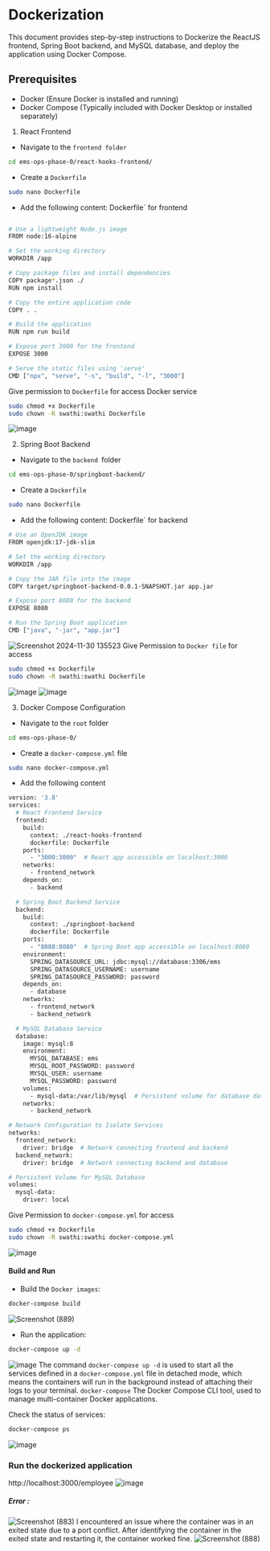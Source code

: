 # Dockerization
This document provides step-by-step instructions to Dockerize the ReactJS frontend, Spring Boot backend, and MySQL database, and deploy the application using Docker Compose.

## Prerequisites
* Docker (Ensure Docker is installed and running)
* Docker Compose (Typically included with Docker Desktop or installed separately)

1. React Frontend
* Navigate to the `frontend folder`
```bash
cd ems-ops-phase-0/react-hooks-frontend/
```
* Create a `Dockerfile`

```bash
sudo nano Dockerfile
```
* Add the following content:
Dockerfile` for frontend
```bash

# Use a lightweight Node.js image
FROM node:16-alpine

# Set the working directory
WORKDIR /app

# Copy package files and install dependencies
COPY package*.json ./
RUN npm install

# Copy the entire application code
COPY . .

# Build the application
RUN npm run build

# Expose port 3000 for the frontend
EXPOSE 3000

# Serve the static files using 'serve'
CMD ["npx", "serve", "-s", "build", "-l", "3000"]
```
Give permission to `Dockerfile` for access Docker service
```bash
sudo chmod +x Dockerfile
sudo chown -R swathi:swathi Dockerfile
```

![image](https://github.com/user-attachments/assets/f9cb9ecf-9354-4283-b9d6-d2ab77786865)



2.  Spring Boot Backend
* Navigate to the `backend `folder
```bash
cd ems-ops-phase-0/springboot-backend/
```
* Create a `Dockerfile`

``` bash
sudo nano Dockerfile
```
* Add the following content:
Dockerfile` for backend
```bash
# Use an OpenJDK image
FROM openjdk:17-jdk-slim

# Set the working directory
WORKDIR /app

# Copy the JAR file into the image
COPY target/springboot-backend-0.0.1-SNAPSHOT.jar app.jar

# Expose port 8080 for the backend
EXPOSE 8080

# Run the Spring Boot application
CMD ["java", "-jar", "app.jar"]
```
![Screenshot 2024-11-30 135523](https://github.com/user-attachments/assets/952a8da1-abd7-4090-8621-503387ad6aa4)
Give Permission to `Docker file` for access
```bash
sudo chmod +x Dockerfile
sudo chown -R swathi:swathi Dockerfile
```
![image](https://github.com/user-attachments/assets/0eb89806-58a4-49ca-9f58-f18e69c9bbb4)
![image](https://github.com/user-attachments/assets/d47c3c90-d652-43a7-86d9-0dfcf1687856)


3. Docker Compose Configuration
* Navigate to the `root` folder
```bash
cd ems-ops-phase-0/
```

* Create a `docker-compose.yml` file
```bash
sudo nano docker-compose.yml
```
* Add the following content
```bash
version: '3.8'
services:
  # React Frontend Service
  frontend:
    build:
      context: ./react-hooks-frontend
      dockerfile: Dockerfile
    ports:
      - "3000:3000"  # React app accessible on localhost:3000
    networks:
      - frontend_network
    depends_on:
      - backend

  # Spring Boot Backend Service
  backend:
    build:
      context: ./springboot-backend
      dockerfile: Dockerfile
    ports:
      - "8080:8080"  # Spring Boot app accessible on localhost:8080
    environment:
      SPRING_DATASOURCE_URL: jdbc:mysql://database:3306/ems
      SPRING_DATASOURCE_USERNAME: username
      SPRING_DATASOURCE_PASSWORD: password
    depends_on:
      - database
    networks:
      - frontend_network
      - backend_network

  # MySQL Database Service
  database:
    image: mysql:8
    environment:
      MYSQL_DATABASE: ems
      MYSQL_ROOT_PASSWORD: password
      MYSQL_USER: username
      MYSQL_PASSWORD: password
    volumes:
      - mysql-data:/var/lib/mysql  # Persistent volume for database data
    networks:
      - backend_network

# Network Configuration to Isolate Services
networks:
  frontend_network:
    driver: bridge  # Network connecting frontend and backend
  backend_network:
    driver: bridge  # Network connecting backend and database

# Persistent Volume for MySQL Database
volumes:
  mysql-data:
    driver: local
```
Give Permission to `docker-compose.yml` for access
```bash
sudo chmod +x Dockerfile
sudo chown -R swathi:swathi docker-compose.yml
```
![image](https://github.com/user-attachments/assets/b616a046-7dde-4c6d-a6c7-f2d4906f33a4)

#### Build and Run
* Build the `Docker images`:
```bash
docker-compose build
``` 
![Screenshot (889)](https://github.com/user-attachments/assets/e4f75063-0e6b-47e0-8ed0-033cf797fa26)

* Run the application:
``` bash
docker-compose up -d
```
![image](https://github.com/user-attachments/assets/8210e429-ec0a-4d5b-874c-b45280de8c87)
The command `docker-compose up -d` is used to start all the services defined in a `docker-compose.yml` file in detached mode, which means the containers will run in the background instead of attaching their logs to your terminal.
`docker-compose`
The Docker Compose CLI tool, used to manage multi-container Docker applications.

Check the status of services:
```bash
docker-compose ps
```

![image](https://github.com/user-attachments/assets/a91c0fd5-4f97-4bad-8b77-3a5a5bdb03d2)


### Run the dockerized application

http://localhost:3000/employee
![image](https://github.com/user-attachments/assets/189ee97c-6bb9-4608-a3b0-80920fcea8c0)

##### Error :

![Screenshot (883)](https://github.com/user-attachments/assets/2bf20358-bcf4-4187-803c-8449a90fe92a)
I encountered an issue where the container was in an exited state due to a port conflict. After identifying the container in the exited state and restarting it, the container worked fine.
![Screenshot (888)](https://github.com/user-attachments/assets/0e0c8866-b4fc-4677-8753-29ed5b1bc38f)



